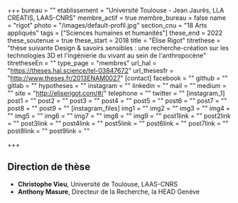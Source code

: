 +++
bureau = ""
etablissement = "Université Toulouse - Jean Jaurès, LLA CREATIS, LAAS-CNRS"
membre_actif = true
membre_bureau = false
name = "rigot"
photo = "/images/default-profil.jpg"
section_cnu = "18 Arts appliqués"
tags = ["Sciences humaines et humanités"]
these_end = 2022
these_soutenue = true
these_start = 2018
title = "Élise Rigot"
titrethese = "thèse suivante Design & savoirs sensibles : une recherche-création sur les technologies 3D et l'ingénierie du vivant au sein de l'anthropocène"
titretheseEn = ""
type_page = "membres"
url_hal = "https://theses.hal.science/tel-03847672"
url_thesesfr = "http://www.theses.fr/2013ENAM0027"
[contact]
facebook = ""
github = ""
gitlab = ""
hypotheses = ""
instagram = ""
linkedin = ""
mail = ""
medium = ""
site = "http://eliserigot.com/#/"
telephone = ""
twitter = ""
[instagram_1]
post1 = ""
post2 = ""
post3 = ""
post4 = ""
post5 = ""
post6 = ""
post7 = ""
post8 = ""
post9 = ""
[instagram_files]
img1 = ""
img2 = ""
img3 = ""
img4 = ""
img5 = ""
img6 = ""
img7 = ""
img8 = ""
img9 = ""
post1link = ""
post2link = ""
post3link = ""
post4link = ""
post5link = ""
post6link = ""
post7link = ""
post8link = ""
post9link = ""

+++
<!-- Supprimer les parties non remplies (supprimer les blocks de lang s'il n'y a pas deux langues). Tu es libre d'ajouter ce que tu veux à cette partie -->

## Direction de thèse

* **Christophe Vieu**, Université de Toulouse, LAAS-CNRS
* **Anthony Masure**, Directeur de la Recherche, la HEAD Genève